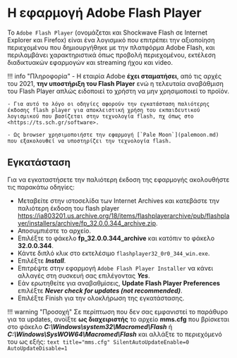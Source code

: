 # Η εφαρμογή Adobe Flash Player

Το `Adobe Flash Player` (ονομάζεται και Shockwave Flash σε Internet Explorer και Firefox) είναι ένα λογισμικό που επιτρέπει την αξιοποίηση περιεχομένου που δημιουργήθηκε με την πλατφόρμα Adobe Flash, και περιλαμβάνει χαρακτηριστικά όπως προβολή περιεχομένου, εκτέλεση διαδικτυακών εφαρμογών και streaming ήχου και video.

!!! info "Πληροφορία"
    - Η εταιρία Adobe **έχει σταματήσει**, από τις αρχές του 2021, **την υποστήριξη του Flash Player** ενώ η τελευταία αναβάθμιση του Flash Player απλώς ειδοποιεί το χρήστη να μην χρησιμοποιεί το προϊόν. 

    - Για αυτό το λόγο οι οδηγίες αφορούν την εγκατάσταση παλιότερης έκδοσης flash player για αποκλειστική χρήση του εκπαιδευτικού λογισμικού που βασίζεται στην τεχνολογία flash, πχ όπως στο <https://ts.sch.gr/software>.

    - Ως browser χρησιμοποιήστε την εφαρμογή [`Pale Moon`](palemoon.md) που εξακολουθεί να υποστηρίζει την τεχνολογία flash.

## Εγκατάσταση

Για να εγκαταστήσετε την παλιότερη έκδοση της εφαρμογής ακολουθήστε τις παρακάτω οδηγίες:

- Μεταβείτε στην ιστοσελίδα των Internet Archives και κατεβάστε την παλιότερη έκδοση του flash player <https://ia803201.us.archive.org/18/items/flashplayerarchive/pub/flashplayer/installers/archive/fp_32.0.0.344_archive.zip>.
- Αποσυμπιέστε το αρχείο.
- Επιλέξτε το φάκελο **fp_32.0.0.344_archive** και κατόπιν το φάκελο **32.0.0.344**.
- Κάντε διπλό κλικ στο εκτελέσιμο `flashplayer32_0r0_344_win.exe`.
- Επιλέξτε ***Install***.
- Επιτρέψτε στην εφαρμογή `Adobe Flash Player Installer` να κάνει αλλαγές στη συσκευή σας επιλέγοντας ***Yes***.
- Εάν ερωτηθείτε για αναβαθμίσεις, **Update Flash Player Preferences** επιλέξτε ***Never check for updates (not recommended)***.
- Επιλέξτε Finish για την ολοκλήρωση της εγκατάστασης.

!!! warning "Προσοχή"
    Σε περίπτωση που δεν σας εμφανιστεί το παράθυρο για τα updates, ανοίξτε **ως διαχειριστής** το αρχείο **mms.cfg** που βρίσκεται στο φάκελο ***C:\Windows\system32\Macromed\Flash*** ή ***C:\Windows\SysWOW64\Macromed\Flash*** και αλλάξτε το περιεχόμενό του ως εξής:
    ```text title="mms.cfg"
        SilentAutoUpdateEnable=0
        AutoUpdateDisable=1
    ```
